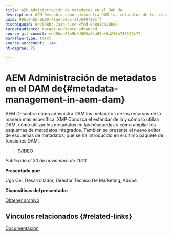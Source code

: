 ```yaml
---
title: AEM Administración de metadatos en el DAM de
description: AEM Descubra cómo administra DAM los metadatos de los recursos de la manera más específica. XMP Conozca el estándar de la y cómo lo utiliza DAM, cómo utilizar los metadatos en las búsquedas y cómo ampliar los esquemas de metadatos integrados. También se presenta el nuevo editor de esquemas de metadatos, que se ha introducido en el último paquete de funciones DAM.
uuid: 09bce4bb-8880-41ae-b95c-1f36407191ff
discoiquuid: 0e2538bc-7a1a-41ce-8fed-64805ca1bb89
targetaudience: target-audience advanced
source-git-commit: edd0bdb28a9b3d065a64a95af6a216b747577c77
workflow-type: tm+mt
source-wordcount: '144'
ht-degree: 2%

---
```


# AEM Administración de metadatos en el DAM de{#metadata-management-in-aem-dam}

AEM Descubra cómo administra DAM los metadatos de los recursos de la manera más específica. XMP Conozca el estándar de la y cómo lo utiliza DAM, cómo utilizar los metadatos en las búsquedas y cómo ampliar los esquemas de metadatos integrados. También se presenta el nuevo editor de esquemas de metadatos, que se ha introducido en el último paquete de funciones DAM.

>[!VIDEO](https://video.tv.adobe.com/v/19524/?quality=9)

*Publicado el 20 de noviembre de 2013*

**Presentado por:**

Ugo Cei, Desarrollador, Director Técnico De Marketing, Adobe

**Diapositivas del presentador**

[Obtener archivo](assets/metadata-management-in-aem-dam.pdf)

## Vínculos relacionados {#related-links}

[Documentación](https://docs.adobe.com/content/docs/en/cq/5-6-1/dam/metadata_for_digitalassetmanagement.html)

